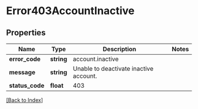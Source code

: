# Error403AccountInactive

## Properties

Name | Type | Description | Notes
------------ | ------------- | ------------- | -------------
**error_code** | **string** | account.inactive |
**message** | **string** | Unable to deactivate inactive account. |
**status_code** | **float** | 403 |

[[Back to Index]](../index.md)
